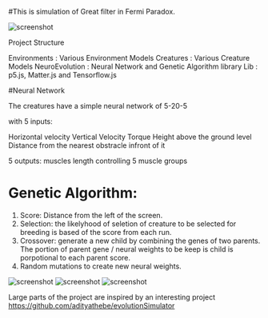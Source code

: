 
#This is simulation of Great filter in Fermi Paradox.

![screenshot](https://github.com/sarkarsaurabh/fermi_paradox_sim/blob/master/screenshots/Screen%20Shot%202018-06-13%20at%204.52.42%20PM.png)

Project Structure

Environments : Various Environment Models
Creatures : Various Creature Models
NeuroEvolution : Neural Network and Genetic Algorithm library
Lib : p5.js, Matter.js and Tensorflow.js


#Neural Network

The creatures have a simple neural network of 5-20-5

with 5 inputs:

Horizontal velocity
Vertical Velocity
Torque
Height above the ground level
Distance from the nearest obstracle infront of it

5 outputs:
muscles length controlling 5 muscle groups

# Genetic Algorithm:
1. Score: Distance from the left of the screen.
2. Selection: the likelyhood of seletion of creature to be selected for breeding is based of the score from each run.
3. Crossover: generate a new child by combining the genes of two parents. The portion of parent gene / neural weights to be keep is child is porpotional to each parent score.
4. Random mutations to create new neural weights.



![screenshot](https://github.com/sarkarsaurabh/fermi_paradox_sim/blob/master/screenshots/Jun-13-2018%2017-03-12.gif)
![screenshot](https://github.com/sarkarsaurabh/fermi_paradox_sim/blob/master/screenshots/Jun-13-2018%2017-29-22.gif)
![screenshot](https://github.com/sarkarsaurabh/fermi_paradox_sim/blob/master/screenshots/Jun-13-2018%2017-30-04.gif)




Large parts of the project are inspired by an interesting project
https://github.com/adityathebe/evolutionSimulator
